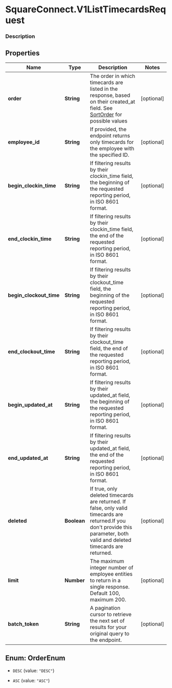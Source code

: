 # SquareConnect.V1ListTimecardsRequest

### Description



## Properties
Name | Type | Description | Notes
------------ | ------------- | ------------- | -------------
**order** | **String** | The order in which timecards are listed in the response, based on their created_at field. See [SortOrder](#type-sortorder) for possible values | [optional] 
**employee_id** | **String** | If provided, the endpoint returns only timecards for the employee with the specified ID. | [optional] 
**begin_clockin_time** | **String** | If filtering results by their clockin_time field, the beginning of the requested reporting period, in ISO 8601 format. | [optional] 
**end_clockin_time** | **String** | If filtering results by their clockin_time field, the end of the requested reporting period, in ISO 8601 format. | [optional] 
**begin_clockout_time** | **String** | If filtering results by their clockout_time field, the beginning of the requested reporting period, in ISO 8601 format. | [optional] 
**end_clockout_time** | **String** | If filtering results by their clockout_time field, the end of the requested reporting period, in ISO 8601 format. | [optional] 
**begin_updated_at** | **String** | If filtering results by their updated_at field, the beginning of the requested reporting period, in ISO 8601 format. | [optional] 
**end_updated_at** | **String** | If filtering results by their updated_at field, the end of the requested reporting period, in ISO 8601 format. | [optional] 
**deleted** | **Boolean** | If true, only deleted timecards are returned. If false, only valid timecards are returned.If you don&#39;t provide this parameter, both valid and deleted timecards are returned. | [optional] 
**limit** | **Number** | The maximum integer number of employee entities to return in a single response. Default 100, maximum 200. | [optional] 
**batch_token** | **String** | A pagination cursor to retrieve the next set of results for your original query to the endpoint. | [optional] 


<a name="OrderEnum"></a>
## Enum: OrderEnum


* `DESC` (value: `"DESC"`)

* `ASC` (value: `"ASC"`)





